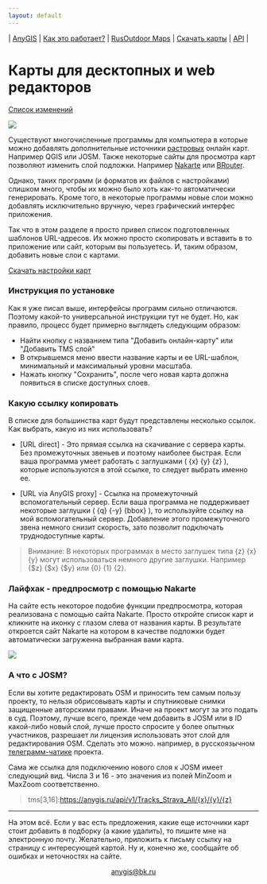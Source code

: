 ```yaml
---
layout: default
---
```


| [AnyGIS][01] | [Как это работает?][02] | [RusOutdoor Maps][03] | [Скачать карты][04] | [API][05] |


[01]: https://anygis.ru/index
[02]: https://anygis.ru/Web/Html/Description_ru
[03]: https://anygis.ru/Web/Html/RusOutdoor_ru
[04]: https://anygis.ru/Web/Html/DownloadPage_ru
[05]: https://anygis.ru/Web/Html/Api_ru
[07]: https://anygis.ru/Web/Html/Vektor_and_raster_ru




# Карты для десктопных и web редакторов

[Список изменений][00]

[00]: https://anygis.ru/Web/Html/Changelog_ru

![](https://anygis.ru/Web/Img/4mapsDesktop.png)



Существуют многочисленные программы для компьютера в которые можно добавлять дополнительные источники [растровых][01] онлайн карт. Например QGIS или JOSM. Также некоторые сайты для просмотра карт позволяют изменить слой подложки. Например [Nakarte][02] или [BRouter][03].

Однако, таких программ (и форматов их файлов с настройками) слишком много, чтобы их можно было хоть как-то автоматически генерировать. Кроме того, в некоторые программы новые слои можно добавлять исключительно вручную, через графический интерфес приложения. 

Так что в этом разделе я просто привел список подготовленных шаблонов URL-адресов. Их можно просто скопировать и вставить в то приложение или сайт, которым вы пользуетесь. И, таким образом, добавить новые слои с картами. 


[Скачать настройки карт][11]

[01]: https://anygis.ru/Web/Html/Vektor_and_raster_ru
[02]: https://nakarte.me
[03]: http://brouter.de/

[11]: https://anygis.ru/Web/Html/Download/Desktop_Full_ru



### Инструкция по установке

Как я уже писал выше, интерфейсы программ сильно отличаются. Поэтому какой-то универсальной инструкции тут не будет. Но, как правило, процесс будет примерно выглядеть следующим образом:

* Найти кнопку с названием типа "Добавить онлайн-карту" или "Добавить TMS слой"
* В открывшемся меню ввести название карты и ее URL-шаблон, минимальный и максимальный уровни масштаба.
* Нажать кнопку "Сохранить", после чего новая карта должна появиться в списке доступных слоев.



### Какую ссылку копировать

В списке для большинства карт будут представлены несколько ссылок. Как выбрать, какую из них использовать? 


* [URL direct] - Это прямая ссылка на скачивание с сервера карты. Без промежуточных звеньев и поэтому наиболее быстрая. Если ваша программа умеет работать с заглушками ( {х} {y} {z} ), которые используются в этой ссылке, то следует выбрать именно ее.


* [URL via AnyGIS proxy] - Ссылка на промежуточный вспомогательный сервер. Если ваша программа не поддерживает некоторые заглушки ( {q} {-y} {bbox} ), то используйте ссылку на мой вспомогательный сервер. Добавление этого промежуточного звена немного снизит скорость, зато позволит подключать труднодоступные карты.


> Внимание: В некоторых программах в место заглушек типа  {z} {x} {y}  могут использоваться немного другие заглушки. Например  {$z} {$x} {$y}  или  {0} {1} {2}.



### Лайфхак - предпросмотр с помощью Nakarte

На сайте есть некоторое подобие функции предпросмотра, которая реализована с помощью сайта Nakarte. Просто откройте список карт и кликните на иконку с глазом слева от названия карты. В результате откроется сайт Nakarte на котором в качестве подложки будет автоматически загруженна выбранная вами карта.

![](https://anygis.ru/Web/Img/desktop_eye_icon.png)



### А что с JOSM?

Если вы хотите редактировать OSM и приносить тем самым пользу проекту, то нельзя обрисовывать карты и спутниковые снимки защищенные авторскими правами. Иначе на проект могут за это подать в суд. Поэтому, лучше всего, прежде чем добавить в JOSM или в ID какой-либо новый слой, лучше просто спросите у более опытных участников, разрешает ли лицензия использовать этот слой для редактирования OSM. Сделать это можно. например, в русскоязычном [телеграмм-чатике][21] проекта.

Сама же ссылка для подключению нового слоя к JOSM имеет следующий вид. Числа 3 и 16 - это значения из полей MinZoom и MaxZoom соответственно.

> tms[3,16]:https://anygis.ru/api/v1/Tracks_Strava_All/{x}/{y}/{z}


[21]: https://t.me/ruosm


---

На этом всё. Если у вас есть предложения, какие еще источники карт стоит добавить в подборку (а какие удалить), то пишите мне на электронную почту. Желательно, приложить к письму ссылку на страницу с интересующей картой. Ну и, конечно же, сообщайте об ошибках и неточностях на сайте.


<p align="center">
<a href="mailto:anygis@bk.ru">anygis@bk.ru</a> 
</p>


